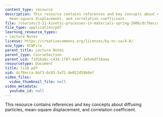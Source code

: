 ```yaml
---
content_type: resource
description: This resource contains references and key concepts about diffusing particles,
  mean-square displacement, and correlation coefficient.
file: /courses/3-21-kinetic-processes-in-materials-spring-2006/dcf8eccabbf30c035a728e012d59b8ef_ls10.pdf
file_type: application/pdf
learning_resource_types:
- Lecture Notes
license: https://creativecommons.org/licenses/by-nc-sa/4.0/
ocw_type: OCWFile
parent_title: Lecture Notes
parent_type: CourseSection
parent_uid: f1d1babc-c43d-1f07-64ef-1e5e6df16aaa
resourcetype: Document
title: ls10.pdf
uid: dcf8ecca-bbf3-0c03-5a72-8e012d59b8ef
video_files:
  video_thumbnail_file: null
video_metadata:
  youtube_id: null
---
```

This resource contains references and key concepts about diffusing particles, mean-square displacement, and correlation coefficient.